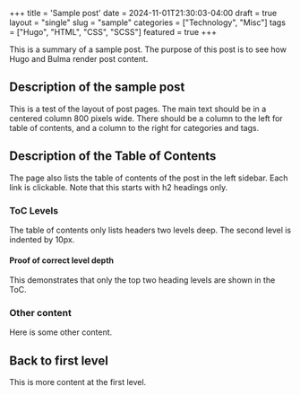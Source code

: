 +++
title = 'Sample post'
date = 2024-11-01T21:30:03-04:00
draft = true
layout = "single"
slug = "sample"
categories = ["Technology", "Misc"]
tags = ["Hugo", "HTML", "CSS", "SCSS"]
featured = true
+++

This is a summary of a sample post.  The purpose of this post is to see how Hugo and Bulma render post content.

<!--more-->

## Description of the sample post

This is a test of the layout of post pages.  The main text should be in a centered column 800 pixels wide.  There should be a column to the left for table of contents, and a column to the right for categories and tags.

## Description of the Table of Contents

The page also lists the table of contents of the post in the left sidebar.  Each link is clickable.  Note that this starts with h2 headings only.

### ToC Levels

The table of contents only lists headers two levels deep.  The second level is indented by 10px.

#### Proof of correct level depth

This demonstrates that only the top two heading levels are shown in the ToC.

### Other content

Here is some other content.

## Back to first level

This is more content at the first level.